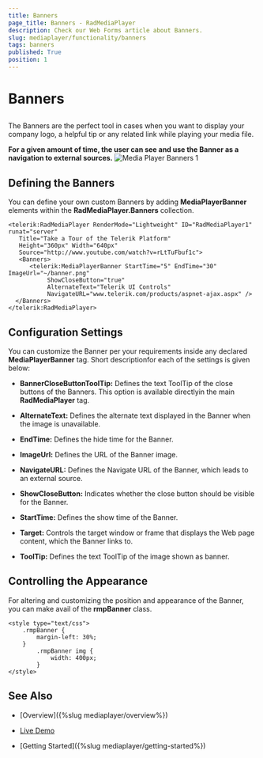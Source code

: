 ```yaml
---
title: Banners
page_title: Banners - RadMediaPlayer
description: Check our Web Forms article about Banners.
slug: mediaplayer/functionality/banners
tags: banners
published: True
position: 1
---
```


# Banners



## 

The Banners are the perfect tool in cases when you want to display your company logo, a helpful tip or any related link while playing your media file.

**For a given amount of time, the user can see and use the Banner as a navigation to external sources.**
![Media Player Banners 1](images/mediaplayer-banners1.png)

## Defining the Banners

You can define your own custom Banners by adding **MediaPlayerBanner** elements within the **RadMediaPlayer.Banners** collection.

````ASP.NET
<telerik:RadMediaPlayer RenderMode="Lightweight" ID="RadMediaPlayer1" runat="server"
   Title="Take a Tour of the Telerik Platform"
   Height="360px" Width="640px"
   Source="http://www.youtube.com/watch?v=rLtTuFbuf1c">
   <Banners>
      <telerik:MediaPlayerBanner StartTime="5" EndTime="30" ImageUrl="~/banner.png"
           ShowCloseButton="true"
           AlternateText="Telerik UI Controls"
           NavigateURL="www.telerik.com/products/aspnet-ajax.aspx" />
  </Banners>
</telerik:RadMediaPlayer>
````



## Configuration Settings

You can customize the Banner per your requirements inside any declared **MediaPlayerBanner** tag. Short descriptionfor each of the settings is given below:

* **BannerCloseButtonToolTip:** Defines the text ToolTip of the close buttons of the Banners. This option is available directlyin the main **RadMediaPlayer** tag.

* **AlternateText:** Defines the alternate text displayed in the Banner when the image is unavailable.

* **EndTime:** Defines the hide time for the Banner.

* **ImageUrl:** Defines the URL of the Banner image.

* **NavigateURL:** Defines the Navigate URL of the Banner, which leads to an external source.

* **ShowCloseButton:** Indicates whether the close button should be visible for the Banner.

* **StartTime:** Defines the show time of the Banner.

* **Target:** Controls the target window or frame that displays the Web page content, which the Banner links to.

* **ToolTip:** Defines the text ToolTip of the image shown as banner.

## Controlling the Appearance

For altering and customizing the position and appearance of the Banner, you can make avail of the **rmpBanner** class.

````ASP.NET
<style type="text/css">
    .rmpBanner {
        margin-left: 30%;
    }
        .rmpBanner img {
            width: 400px;
        }
</style>
````



## See Also

 * [Overview]({%slug mediaplayer/overview%})

 * [Live Demo](https://demos.telerik.com/aspnet-ajax/media-player/examples/functionality/banners/defaultcs.aspx)

 * [Getting Started]({%slug mediaplayer/getting-started%})
